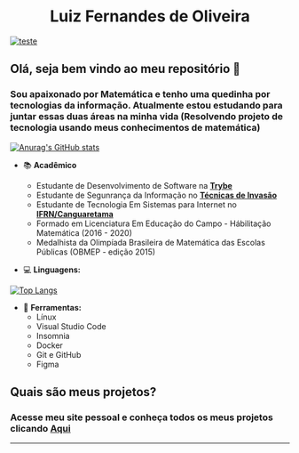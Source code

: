 # <h1 align="center">Luiz Fernandes de Oliveira</h1>
[![teste](https://user-images.githubusercontent.com/37448340/87267194-5a2c8c80-c49d-11ea-95a5-993860580961.png)](https://www.linkedin.com/in/luizfernandesoliveiraoficial/)
## Olá, seja bem vindo ao meu repositório 👋
### Sou apaixonado por Matemática e tenho uma quedinha por tecnologias da informação. Atualmente estou estudando para juntar essas duas áreas na minha vida (Resolvendo projeto de tecnologia usando meus conhecimentos de matemática)

[![Anurag's GitHub stats](https://github-readme-stats.vercel.app/api?username=LuizFernandesOliveira)](https://github.com/anuraghazra/github-readme-stats)


- 📚 **Acadêmico** 
    - Estudante de Desenvolvimento de Software na **[Trybe](https://www.betrybe.com/)** 
    - Estudante de Segunrança da Informação no **[Técnicas de Invasão](https://tecnicasdeinvasao.com/)** 
    - Estudante de Tecnologia Em Sistemas para Internet no **[IFRN/Canguaretama](https://portal.ifrn.edu.br/campus/canguaretama/cursos-regulares/curso-superior-de-tecnologia-em-sistemas-para-internet)** 
    - Formado em Licenciatura Em Educação do Campo - Hábilitação Matemática (2016 - 2020)
    - Medalhista da Olimpíada Brasileira de Matemática das Escolas Públicas (OBMEP - edição 2015) 

- 💻 **Linguagens:** 

[![Top Langs](https://github-readme-stats.vercel.app/api/top-langs/?username=LuizFernandesOliveira&langs_count=10)](https://github.com/LuizFernandesOliveira/github-readme-stats)

- 🎨 **Ferramentas:** 
    - Línux
    - Visual Studio Code
    - Insomnia
    - Docker
    - Git e GitHub
    - Figma

## Quais são meus projetos?
### Acesse meu site pessoal e conheça todos os meus projetos clicando [Aqui](https://luizfernandesoliveiraoficial.vercel.app/)

---
